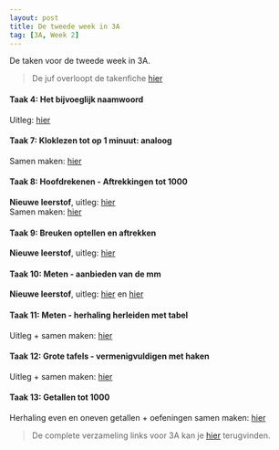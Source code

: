 ```yaml
---
layout: post
title: De tweede week in 3A
tag: [3A, Week 2]
---
```

De taken voor de tweede week in 3A.

> De juf overloopt de takenfiche [hier](https://www.loom.com/share/50b08f6e1e464b17b94ebf2909a4d30c)

#### Taak 4: Het bijvoeglijk naamwoord
Uitleg: [hier](https://www.loom.com/share/48227e0a42774098869cd164b12fa69f)  

#### Taak 7: Kloklezen tot op 1 minuut: analoog
Samen maken: [hier](https://www.loom.com/share/0599685b73b94980aa49fdd40f1f9e6f)  

#### Taak 8: Hoofdrekenen - Aftrekkingen tot 1000
**Nieuwe leerstof**, uitleg: [hier](https://www.loom.com/share/9a1e6f24a9bd43dc924c2ba5792ae38e)  
Samen maken: [hier](https://www.loom.com/share/6cac7b6cf533429dae81cec788b28830)

#### Taak 9: Breuken optellen en aftrekken
**Nieuwe leerstof**, uitleg: [hier](https://www.loom.com/share/5514e72a416c4166a46722be6c7b280a)  

#### Taak 10: Meten - aanbieden van de mm
**Nieuwe leerstof**, uitleg: [hier](https://www.loom.com/share/f9ed59cfbdbb4c14b88093f88b49c466) en [hier](https://www.xnapda.be/filmpjes/4de-leerjaar/millimeter)  

#### Taak 11: Meten - herhaling herleiden met tabel
Uitleg + samen maken: [hier](https://www.loom.com/share/7bffb0182448448fa8cf3251046ebacf)   

#### Taak 12: Grote tafels - vermenigvuldigen met haken
Uitleg + samen maken: [hier](https://www.loom.com/share/a3ada643f930451f9d12cab8d80ce32d)

#### Taak 13: Getallen tot 1000
Herhaling even en oneven getallen + oefeningen samen maken: [hier](https://www.loom.com/share/19c59d0d945c469e9816009854ed4cb8)

> De complete verzameling links voor 3A kan je [hier](/Klas3A) terugvinden.
